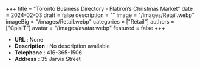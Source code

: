 +++
title = "Toronto Business Directory - Flatiron’s Christmas Market"
date = 2024-02-03
draft = false
description = ""
image = "/images/Retail.webp"
imageBig = "/images/Retail.webp"
categories = ["Retail"]
authors = ["CplsIT"]
avatar = "/images/avatar.webp"
featured = false
+++


* **URL** :  None
* **Description** : No description available
* **Telephone** : 416-365-1506
* **Address** : 35 Jarvis Street